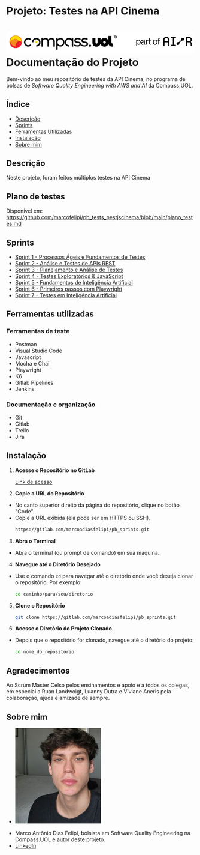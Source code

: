 # Projeto: Testes na API Cinema
# ![Imagem da empresa](/img/Logo.png)Documentação do Projeto


Bem-vindo ao meu repositório de testes da API Cinema, no programa de bolsas de *Software Quality Engineering with AWS and AI* da Compass.UOL.

## Índice

- [Descrição](#descrição)
- [Sprints](#sprints)
- [Ferramentas Utilizadas](#ferramentas-utilizadas)
- [Instalação](#instalação)
- [Sobre mim](#sobre-mim)

## Descrição
Neste projeto, foram feitos múltiplos testes na API Cinema

## Plano de testes

Disponível em: https://github.com/marcofelipi/pb_tests_nestjscinema/blob/main/plano_testes.md

## Sprints

- [Sprint 1 - Processos Ágeis e Fundamentos de Testes](https://gitlab.com/marcoadiasfelipi/pb_sprints/-/tree/pb_sprint1?ref_type=heads)
- [Sprint 2 - Análise e Testes de APIs REST](https://gitlab.com/marcoadiasfelipi/pb_sprints/-/tree/pb_sprint2?ref_type=heads)
- [Sprint 3 - Planejamento e Análise de Testes](https://gitlab.com/marcoadiasfelipi/pb_sprints/-/tree/pb_sprint3?ref_type=heads)
- [Sprint 4 - Testes Exploratórios & JavaScript](https://gitlab.com/marcoadiasfelipi/pb_sprints/-/tree/pb_sprint4?ref_type=heads)
- [Sprint 5 - Fundamentos de Inteligência Artificial](https://gitlab.com/marcoadiasfelipi/pb_sprints/-/tree/pb_sprint5?ref_type=heads)
- [Sprint 6 - Primeiros passos com Playwright](https://gitlab.com/marcoadiasfelipi/pb_sprints/-/tree/pb_sprint6?ref_type=heads)
- [Sprint 7 - Testes em Inteligência Artificial](https://gitlab.com/marcoadiasfelipi/pb_sprints/-/tree/pb_sprint7)

## Ferramentas utilizadas

### Ferramentas de teste
- Postman
- Visual Studio Code
- Javascript
- Mocha e Chai
- Playwright
- K6
- Gitlab Pipelines
- Jenkins

### Documentação e organização
- Git
- Gitlab
- Trello
- Jira

## Instalação

 1. **Acesse o Repositório no GitLab**

    [Link de acesso](https://gitlab.com/marcoadiasfelipi/pb_sprints.git)

 2. **Copie a URL do Repositório**

   - No canto superior direito da página do repositório, clique no botão "Code".
   - Copie a URL exibida (ela pode ser em HTTPS ou SSH).
     ```bash
     https://gitlab.com/marcoadiasfelipi/pb_sprints.git
     ```
     
 3. **Abra o Terminal**

   - Abra o terminal (ou prompt de comando) em sua máquina.

 4. **Navegue até o Diretório Desejado**

   - Use o comando `cd` para navegar até o diretório onde você deseja clonar o repositório. Por exemplo:
     ```bash
     cd caminho/para/seu/diretorio
     ```

 5. **Clone o Repositório**

     ```bash
     git clone https://gitlab.com/marcoadiasfelipi/pb_sprints.git
     ```

 6. **Acesse o Diretório do Projeto Clonado**

   - Depois que o repositório for clonado, navegue até o diretório do projeto:
     ```bash
     cd nome_do_repositorio
     ```

## Agradecimentos

Ao Scrum Master Celso pelos ensinamentos e apoio e a todos os colegas, em especial a Ruan Landwoigt, Luanny Dutra e Viviane Aneris pela colaboração, ajuda e amizade de sempre.

## Sobre mim

* ![foto.png](/img/foto.png)
- Marco Antônio Dias Felipi, bolsista em Software Quality Engineering na Compass.UOL e autor deste projeto.
- [LinkedIn](https://www.linkedin.com/in/marcoantoniodiasfelipi/)